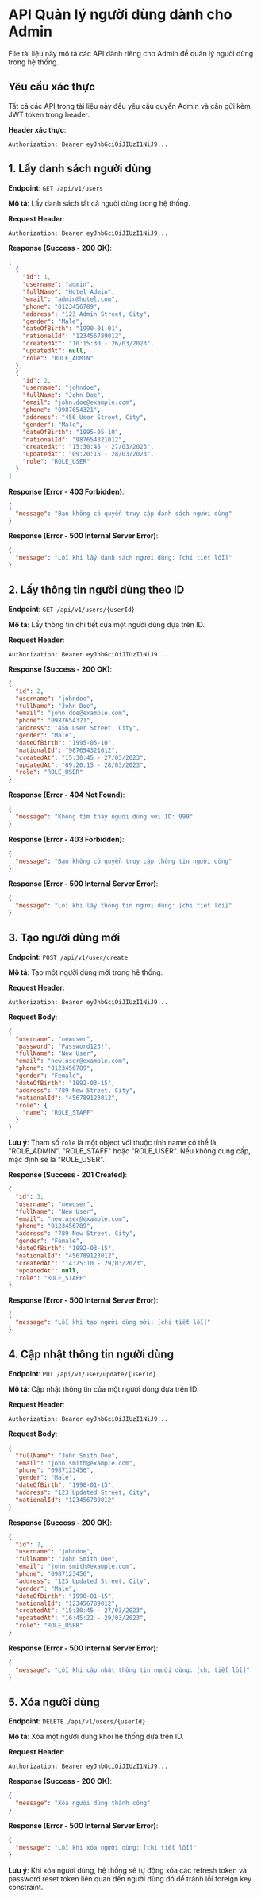 # API Quản lý người dùng dành cho Admin

File tài liệu này mô tả các API dành riêng cho Admin để quản lý người dùng trong hệ thống.

## Yêu cầu xác thực

Tất cả các API trong tài liệu này đều yêu cầu quyền Admin và cần gửi kèm JWT token trong header.

**Header xác thực**:
```
Authorization: Bearer eyJhbGciOiJIUzI1NiJ9...
```

## 1. Lấy danh sách người dùng

**Endpoint**: `GET /api/v1/users`

**Mô tả**: Lấy danh sách tất cả người dùng trong hệ thống.

**Request Header**:
```
Authorization: Bearer eyJhbGciOiJIUzI1NiJ9...
```

**Response (Success - 200 OK)**:
```json
[
  {
    "id": 1,
    "username": "admin",
    "fullName": "Hotel Admin",
    "email": "admin@hotel.com",
    "phone": "0123456789",
    "address": "123 Admin Street, City",
    "gender": "Male",
    "dateOfBirth": "1990-01-01",
    "nationalId": "123456789012",
    "createdAt": "10:15:30 - 26/03/2023",
    "updatedAt": null,
    "role": "ROLE_ADMIN"
  },
  {
    "id": 2,
    "username": "johndoe",
    "fullName": "John Doe",
    "email": "john.doe@example.com",
    "phone": "0987654321",
    "address": "456 User Street, City",
    "gender": "Male",
    "dateOfBirth": "1995-05-10",
    "nationalId": "987654321012",
    "createdAt": "15:30:45 - 27/03/2023",
    "updatedAt": "09:20:15 - 28/03/2023",
    "role": "ROLE_USER"
  }
]
```

**Response (Error - 403 Forbidden)**:
```json
{
  "message": "Bạn không có quyền truy cập danh sách người dùng"
}
```

**Response (Error - 500 Internal Server Error)**:
```json
{
  "message": "Lỗi khi lấy danh sách người dùng: [chi tiết lỗi]"
}
```

## 2. Lấy thông tin người dùng theo ID

**Endpoint**: `GET /api/v1/users/{userId}`

**Mô tả**: Lấy thông tin chi tiết của một người dùng dựa trên ID.

**Request Header**:
```
Authorization: Bearer eyJhbGciOiJIUzI1NiJ9...
```

**Response (Success - 200 OK)**:
```json
{
  "id": 2,
  "username": "johndoe",
  "fullName": "John Doe",
  "email": "john.doe@example.com",
  "phone": "0987654321",
  "address": "456 User Street, City",
  "gender": "Male",
  "dateOfBirth": "1995-05-10",
  "nationalId": "987654321012",
  "createdAt": "15:30:45 - 27/03/2023",
  "updatedAt": "09:20:15 - 28/03/2023",
  "role": "ROLE_USER"
}
```

**Response (Error - 404 Not Found)**:
```json
{
  "message": "Không tìm thấy người dùng với ID: 999"
}
```

**Response (Error - 403 Forbidden)**:
```json
{
  "message": "Bạn không có quyền truy cập thông tin người dùng"
}
```

**Response (Error - 500 Internal Server Error)**:
```json
{
  "message": "Lỗi khi lấy thông tin người dùng: [chi tiết lỗi]"
}
```

## 3. Tạo người dùng mới

**Endpoint**: `POST /api/v1/user/create`

**Mô tả**: Tạo một người dùng mới trong hệ thống.

**Request Header**:
```
Authorization: Bearer eyJhbGciOiJIUzI1NiJ9...
```

**Request Body**:
```json
{
  "username": "newuser",
  "password": "Password123!",
  "fullName": "New User",
  "email": "new.user@example.com",
  "phone": "0123456789",
  "gender": "Female",
  "dateOfBirth": "1992-03-15",
  "address": "789 New Street, City",
  "nationalId": "456789123012",
  "role": {
    "name": "ROLE_STAFF"
  }
}
```

**Lưu ý**: Tham số `role` là một object với thuộc tính name có thể là "ROLE_ADMIN", "ROLE_STAFF" hoặc "ROLE_USER". Nếu không cung cấp, mặc định sẽ là "ROLE_USER".

**Response (Success - 201 Created)**:
```json
{
  "id": 3,
  "username": "newuser",
  "fullName": "New User",
  "email": "new.user@example.com",
  "phone": "0123456789",
  "address": "789 New Street, City",
  "gender": "Female",
  "dateOfBirth": "1992-03-15",
  "nationalId": "456789123012",
  "createdAt": "14:25:10 - 29/03/2023",
  "updatedAt": null,
  "role": "ROLE_STAFF"
}
```

**Response (Error - 500 Internal Server Error)**:
```json
{
  "message": "Lỗi khi tạo người dùng mới: [chi tiết lỗi]"
}
```

## 4. Cập nhật thông tin người dùng

**Endpoint**: `PUT /api/v1/user/update/{userId}`

**Mô tả**: Cập nhật thông tin của một người dùng dựa trên ID.

**Request Header**:
```
Authorization: Bearer eyJhbGciOiJIUzI1NiJ9...
```

**Request Body**:
```json
{
  "fullName": "John Smith Doe",
  "email": "john.smith@example.com",
  "phone": "0987123456",
  "gender": "Male",
  "dateOfBirth": "1990-01-15",
  "address": "123 Updated Street, City",
  "nationalId": "123456789012"
}
```

**Response (Success - 200 OK)**:
```json
{
  "id": 2,
  "username": "johndoe",
  "fullName": "John Smith Doe",
  "email": "john.smith@example.com",
  "phone": "0987123456",
  "address": "123 Updated Street, City",
  "gender": "Male",
  "dateOfBirth": "1990-01-15",
  "nationalId": "123456789012",
  "createdAt": "15:30:45 - 27/03/2023",
  "updatedAt": "16:45:22 - 29/03/2023",
  "role": "ROLE_USER"
}
```

**Response (Error - 500 Internal Server Error)**:
```json
{
  "message": "Lỗi khi cập nhật thông tin người dùng: [chi tiết lỗi]"
}
```

## 5. Xóa người dùng

**Endpoint**: `DELETE /api/v1/users/{userId}`

**Mô tả**: Xóa một người dùng khỏi hệ thống dựa trên ID.

**Request Header**:
```
Authorization: Bearer eyJhbGciOiJIUzI1NiJ9...
```

**Response (Success - 200 OK)**:
```json
{
  "message": "Xóa người dùng thành công"
}
```

**Response (Error - 500 Internal Server Error)**:
```json
{
  "message": "Lỗi khi xóa người dùng: [chi tiết lỗi]"
}
```

**Lưu ý**: Khi xóa người dùng, hệ thống sẽ tự động xóa các refresh token và password reset token liên quan đến người dùng đó để tránh lỗi foreign key constraint. 
